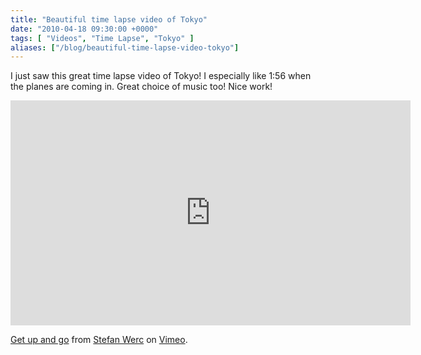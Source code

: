 ```yaml
---
title: "Beautiful time lapse video of Tokyo"
date: "2010-04-18 09:30:00 +0000"
tags: [ "Videos", "Time Lapse", "Tokyo" ]
aliases: ["/blog/beautiful-time-lapse-video-tokyo"]
---
```

I just saw this great time lapse video of Tokyo! I especially like 1:56 when the planes are coming in. Great choice of music too! Nice work!

<iframe src="https://player.vimeo.com/video/10988919" width="640" height="360" frameborder="0" webkitallowfullscreen mozallowfullscreen allowfullscreen></iframe>

[Get up and go](http://vimeo.com/10988919) from [Stefan Werc](http://vimeo.com/user1393923) on [Vimeo](http://vimeo.com/).